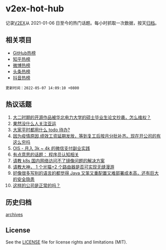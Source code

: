 # v2ex-hot-hub

 记录[V2EX](https://www.v2ex.com/)从 2021-01-06 日至今的热门话题。每小时抓取一次数据，按天[归档](archives)。
 
 ## 相关项目

- [GitHub热榜](https://github.com/snaildev/github-hot-hub)
- [知乎热榜](https://github.com/snaildev/zhihu-hot-hub)
- [微博热榜](https://github.com/snaildev/weibo-hot-hub)
- [头条热榜](https://github.com/snaildev/toutiao-hot-hub)
- [抖音热榜](https://github.com/snaildev/douyin-hot-hub)


 `更新时间：2022-05-07 14:09:10 +0800`

## 热议话题

1. [大二时期的开源作品被华北电力大学的硕士毕业生论文抄袭，怎么维权？](https://www.v2ex.com/t/851186)
1. [果然没什么人关注亚运](https://www.v2ex.com/t/851206)
1. [大家平时都用什么 todo 待办?](https://www.v2ex.com/t/851277)
1. [因为疫情原因,绩效工资延期发放，等到复工后按月分批补齐。现在开公司的有这么穷吗](https://www.v2ex.com/t/851198)
1. [OIS - 月入 3k ~ 4k 的微信支付副业实践](https://www.v2ex.com/t/851211)
1. [有点意思的话题： 程序员认知相关](https://www.v2ex.com/t/851284)
1. [请教 k8s 国内网络访问不了镜像问题的解决方案](https://www.v2ex.com/t/851280)
1. [请教大神， 1 个光猫+2 个路由器是否可实现无缝漫游](https://www.v2ex.com/t/851167)
1. [好像很多写别的语言的都觉得 Java 又笨又重配置又难部署成本高，还有巨大的安全隐患](https://www.v2ex.com/t/851267)
1. [这样的公司是正常的吗？](https://www.v2ex.com/t/851279)

## 历史归档

[archives](archives)

## License

See the [LICENSE](LICENSE) file for license rights and limitations (MIT).

